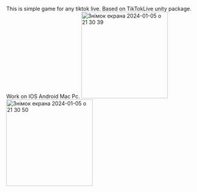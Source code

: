 This is simple game for any tiktok live. Based on TikTokLive unity package. 
Work on  IOS Android  Mac Pc. <img width="230" alt="Знімок екрана 2024-01-05 о 21 30 39" src="https://github.com/overszboy/TikTokLiveGame/assets/102923904/211400d4-9f8d-4c58-bfac-bba6448d442b">
<img width="230" alt="Знімок екрана 2024-01-05 о 21 30 50" src="https://github.com/overszboy/TikTokLiveGame/assets/102923904/69f77823-e79a-410b-a477-6f9dd02e62a6">

